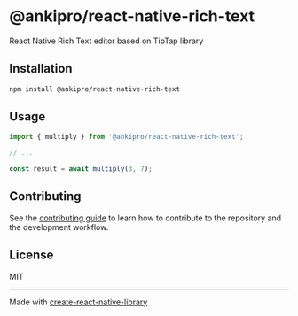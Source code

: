 # @ankipro/react-native-rich-text

React Native Rich Text editor based on TipTap library

## Installation

```sh
npm install @ankipro/react-native-rich-text
```

## Usage

```js
import { multiply } from '@ankipro/react-native-rich-text';

// ...

const result = await multiply(3, 7);
```

## Contributing

See the [contributing guide](CONTRIBUTING.md) to learn how to contribute to the repository and the development workflow.

## License

MIT

---

Made with [create-react-native-library](https://github.com/callstack/react-native-builder-bob)
